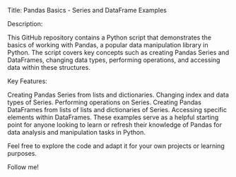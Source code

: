 Title: Pandas Basics - Series and DataFrame Examples

Description:

This GitHub repository contains a Python script that demonstrates the basics of working with Pandas, a popular data manipulation library in Python. The script covers key concepts such as creating Pandas Series and DataFrames, changing data types, performing operations, and accessing data within these structures.

Key Features:

Creating Pandas Series from lists and dictionaries.
Changing index and data types of Series.
Performing operations on Series.
Creating Pandas DataFrames from lists of lists and dictionaries of Series.
Accessing specific elements within DataFrames.
These examples serve as a helpful starting point for anyone looking to learn or refresh their knowledge of Pandas for data analysis and manipulation tasks in Python.

Feel free to explore the code and adapt it for your own projects or learning purposes.


Follow me!
